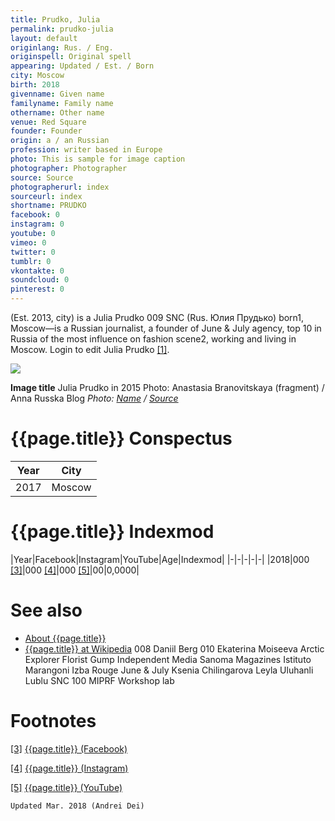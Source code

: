 ```yaml
---
title: Prudko, Julia
permalink: prudko-julia
layout: default
originlang: Rus. / Eng.
originspell: Original spell
appearing: Updated / Est. / Born
city: Moscow
birth: 2018
givenname: Given name
familyname: Family name
othername: Other name
venue: Red Square
founder: Founder
origin: a / an Russian
profession: writer based in Europe
photo: This is sample for image caption
photographer: Photographer
source: Source
photographerurl: index
sourceurl: index
shortname: PRUDKO
facebook: 0
instagram: 0
youtube: 0
vimeo: 0
twitter: 0
tumblr: 0
vkontakte: 0
soundcloud: 0
pinterest: 0
---
```



(Est. 2013, city) is a Julia Prudko  009  SNC (Rus. Юлия Прудько) born1, Moscow—is a Russian journalist, a founder of June & July agency, top 10 in Russia of the most influence on fashion scene2, working and living in Moscow. Login to edit Julia Prudko <span id="a1">[\[1\]](#f1)</span>.

![](/encyclopedia/images/image-name.jpg)

**Image title**
Julia Prudko in 2015
Photo: Anastasia Branovitskaya (fragment) / Anna Russka Blog
*Photo: [Name](index) / [Source](index)*

# {{page.title}} Conspectus

|Year|City|
|-|-|
|2017|Moscow|

# {{page.title}} Indexmod

|Year|Facebook|Instagram|YouTube|Age|Indexmod|
|-|-|-|-|-|
|2018|000 <span id="a3">[\[3\]](#f3)</span>|000 <span id="a4">[\[4\]](#f4)</span>|000 <span id="a5">[\[5\]](#f5)</span>|00|0,0000|


# See also

+ [About {{page.title}}](index)
+ [{{page.title}} at Wikipedia](index)
008  Daniil Berg
010  Ekaterina Moiseeva
Arctic Explorer
Florist Gump
Independent Media Sanoma Magazines
Istituto Marangoni
Izba Rouge
June & July
Ksenia Chilingarova
Leyla Uluhanli
Lublu
SNC 100 MIPRF
Workshop lab

# Footnotes

[[3]](#a3) <span id="f3"></span> [{{page.title}} (Facebook)](index)

[[4]](#a4) <span id="f4"></span> [{{page.title}} (Instagram)](index)

[[5]](#a5) <span id="f5"></span> [{{page.title}} (YouTube)](index)

`Updated Mar. 2018 (Andrei Dei)`
